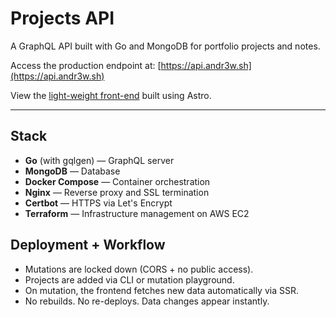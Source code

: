 # Projects API

A GraphQL API built with Go and MongoDB for portfolio projects and notes.

Access the production endpoint at: [https://api.andr3w.sh](https://api.andr3w.sh)

View the [light-weight front-end](https://github.com/andrewjamesmoore/andrew-projects) built using Astro.

---

## Stack

- **Go** (with gqlgen) — GraphQL server
- **MongoDB** — Database
- **Docker Compose** — Container orchestration
- **Nginx** — Reverse proxy and SSL termination
- **Certbot** — HTTPS via Let's Encrypt
- **Terraform** — Infrastructure management on AWS EC2

## Deployment + Workflow

- Mutations are locked down (CORS + no public access).
- Projects are added via CLI or mutation playground.
- On mutation, the frontend fetches new data automatically via SSR.
- No rebuilds. No re-deploys. Data changes appear instantly.
